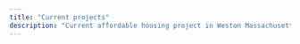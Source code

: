 ```yaml
---
title: "Current projects"
description: "Current affordable housing project in Weston Massachusetts"
---
```

